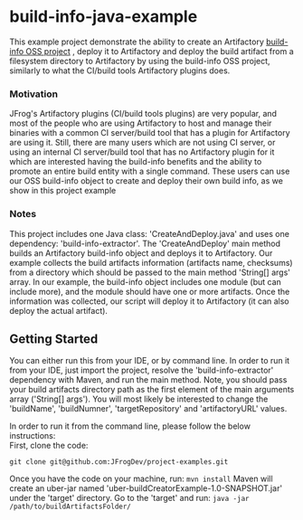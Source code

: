 # build-info-java-example
This example project demonstrate the ability to create an Artifactory [build-info OSS project](https://github.com/JFrogDev/build-info)
, deploy it to Artifactory and deploy the build artifact from a filesystem directory to Artifactory by using the build-info OSS project, similarly to what the CI/build tools Artifactory plugins does.

### Motivation
JFrog's Artifactory plugins (CI/build tools plugins) are very popular, and most of the people who are using Artifactory to host and manage their binaries with a common CI server/build tool that has a plugin for Artifactory are using it. Still, there are many users which are not using CI server, or using an internal CI server/build tool that has no Artifactory plugin for it which are interested having the build-info benefits and the ability to promote an entire build entity with a single command. These users can use our OSS build-info object to create and deploy their own build info, as we show in this project example

### Notes
This project includes one Java class: 'CreateAndDeploy.java' and uses one dependency: 'build-info-extractor'. 
The 'CreateAndDeploy' main method builds an Artifactory build-info object and deploys it to Artifactory. Our example collects the build artifacts information (artifacts name, checksums) from a directory which should be passed to the main method 'String[] args' array. In our example, the build-info object includes one module (but can include more), and the module should have one or more artifacts. Once the information was collected, our script will deploy it to Artifactory (it can also deploy the actual artifact).


## Getting Started
You can either run this from your IDE, or by command line. 
In order to run it from your IDE, just import the project, resolve the 'build-info-extractor' dependency with Maven, and run the main method.
Note, you should pass your build artifacts directory path as the first element of the main arguments array ('String[] args'). You will most likely be interested to change the 'buildName', 'buildNumner', 'targetRepository' and 'artifactoryURL' values.

In order to run it from the command line, please follow the below instructions:  
First, clone the code:
```
git clone git@github.com:JFrogDev/project-examples.git
```
Once you have the code on your machine, run:
```mvn install```
Maven will create an uber-jar named 'uber-buildCreatorExample-1.0-SNAPSHOT.jar' under the 'target' directory. Go to the 'target' and run:
```java -jar /path/to/buildArtifactsFolder/```




